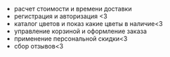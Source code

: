 - расчет стоимости и времени доставки
- регистрация и авторизация <3 
- каталог цветов и показ какие цветы в наличие<3 
- управление корзиной и оформление заказа
- применение персональной скидки<3
- сбор отзывов<3